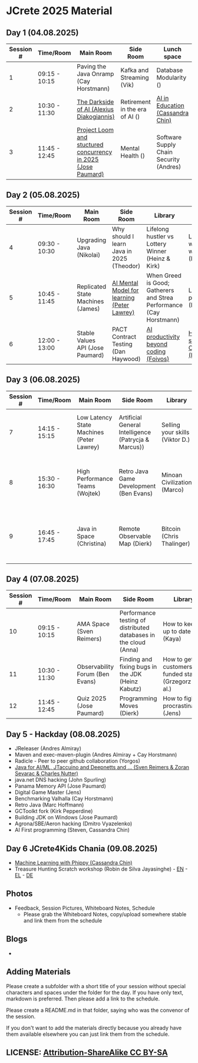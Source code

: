 # JCrete 2025 Material

## Day 1 (04.08.2025)

| Session # | Time/Room      | Main Room    | Side Room | Lunch space | Library  | Villa   |   
|-----------|----------------|--------------|-----------|-------- |-----------|------------|
| 1         | 09:15 - 10:15  | Paving the Java Onramp (Cay Horstmann)    |  Kafka and Streaming (Vik)  | Database Modularity () |           | Mindfulness for stress relief (Chair Yoga)    |
| 2         | 10:30 - 11:30  | [The Darkside of AI (Alexius Diakogiannis)](Day1/Session2/DarksideOfAI.md) |  Retirement in the era of AI ()  | [AI in Education (Cassandra Chin)](Day1/Session2/AI_in_Education.md)   | AI Tools to increase productivity (Mohammend) | Surviving the AI era (James) |
| 3         | 11:45 - 12:45  | [Project Loom and stuctured concurrency in 2025 (Jose Paumard)](Day1/Session3/StructuredConcurrency.md) |  Mental Health () | Software Supply Chain Security (Andres)      | Java and AI (Zoran) |  How AI shapes interviews (Anna) |
 
## Day 2 (05.08.2025)

| Session # | Time/Room      | Main Room    | Side Room | Library | Villa  |
|-----------|----------------|--------------|-----------|---------|--------|
| 4         | 09:30 - 10:30  | Upgrading Java (Nikolai) | Why should I learn Java in 2025 (Theodor) | Lifelong hustler vs Lottery Winner (Heinz & Kirk) | Life after working; what's next (Mary) |
| 5         | 10:45 - 11:45  | Replicated State Machines (James) | [AI Mental Model for learning (Peter Lawrey)](Day2/Session2/AI_as_a_Learning_Tool.pdf) | When Greed is Good; Gatherers and Strea Performance (Cay Horstmann)  | Literate programming (Felix)          |
| 6         | 12:00 - 13:00  | Stable Values API (Jose Paumard) | PACT Contract Testing (Dan Haywood) | [AI productivity beyond coding (Foivos)](Day2/Session3/AI_productivity_beyond_coding.md) | [How to get started in Open Source (Kaya)](Day2/Session3/start_open_source.md)  |

## Day 3 (06.08.2025)

| Session # | Time/Room      | Main Room    | Side Room | Library | Villa |
|-----------|----------------|--------------|----------|----------|-------|
| 7         | 14:15 - 15:15  | Low Latency State Machines (Peter Lawrey) | Artificial General Intelligence (Patrycja & Marcus)) | Selling your skills (Viktor D.)  | Mysteries of modern switch revealed (Cay Horstmann)  |
| 8         | 15:30 - 16:30  | High Performance Teams (Wojtek) | Retro Java Game Development (Ben Evans) | Minoan Civilization (Marco) | Building & nurturing user communities (JUGs) (AI collective) (Mary)  |
| 9         | 16:45 - 17:45  | Java in Space (Christina) | Remote Observable Map (Dierk) | Bitcoin (Chris Thalinger)  | Buildings Products and Companies in the Java Ecosystem (Zoran) |


## Day 4 (07.08.2025)
| Session # | Time/Room      | Main Room    | Side Room | Library | Villa |
|-----------|----------------|--------------|----------|----------|-------|
| 10        | 09:15 - 10:15  | AMA Space (Sven Reimers) | Performance testing of distributed databases in the cloud (Anna) | How to keep up to date (Kaya)          | JSON in the JDK (Cay Horstmann)      |
| 11        | 10:30 - 11:30  | Observability Forum (Ben Evans) | Finding and fixing bugs in the JDK (Heinz Kabutz)         | How to get customers/self funded startup (Grzegorz & al.)         |  War stories (Juana)     |
| 12        | 11:45 - 12:45  | Quiz 2025 (Jose Paumard) | Programming Moves (Dierk)         | How to fight procrastination (Jens)         |  Writing Tech books (Jason)     |

## Day 5 - Hackday (08.08.2025)
* JReleaser (Andres Almiray)
* Maven and exec-maven-plugin (Andres Almiray + Cay Horstmann)
* Radicle - Peer to peer github collaboration (Yorgos)
* [Java for AI/ML, JTaccuino and Deepnetts and ... (Sven Reimers & Zoran Sevarac & Charles Nutter)](HackDay/Java_AI_ML)
* java.net DNS hacking (John Spurling)
* Panama Memory API (Jose Paumard)
* Digital Game Master (Jens)
* Benchmarking Valhalla (Cay Horstmann)
* Retro Java (Marc Hoffmann)
* GCToolkt fork (Kirk Pepperdine)
* Building JDK on Windows (Jose Paumard)
* Agrona/SBE/Aeron hacking (Dmitro Vyazelenko)
* AI First programming (Steven, Cassandra Chin)

## Day 6 JCrete4Kids Chania (09.08.2025)
* [Machine Learning with Phippy (Cassandra Chin)](https://www.phippyai.com/gr/)
* Treasure Hunting Scratch workshop (Robin de Silva Jayasinghe) - [EN](JCrete4Kids/Treasure_Hunt_Scratch_en-US.pdf) - [EL](JCrete4Kids/Treasure_Hunt_Scratch_EL.pdf) - [DE](JCrete4Kids/Schatz_Suche_Scratch_Aufgaben.pdf)

## Photos

* Feedback, Session Pictures, Whiteboard Notes, Schedule
    * Please grab the Whiteboard Notes, copy/upload somewhere stable and link them from the schedule

## Blogs

* 


## Adding Materials

Please create a subfolder with a short title of your session without special characters and spaces under the folder for the day. If you have only text, markdown is preferred. Then please add a link to the schedule.

Please create a README.md in that folder, saying who was the convenor of the session.

If you don't want to add the materials directly because you already have them available elsewhere you can just link them from the schedule.

## LICENSE:  [Attribution-ShareAlike CC BY-SA](https://creativecommons.org/licenses/)
